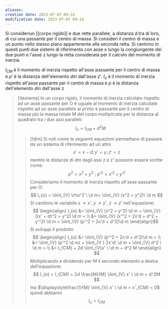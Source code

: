 ```yaml
---
aliases: 
creation date: 2023-07-07 09:14
modification date: 2023-07-07 09:14
---
```


Si consideriun [[corpo rigido]] e due rette parallele, a distanza d tra di loro, di cui una passante per il centro di massa. Si consideri il centro di massa e un punto nello stesso piano appartenente alla seconda retta. Si centrino in questi punti due sistemi di riferimento con asse x lungo la congiungente dei due punti e l'asse z lungo la retta considerata per il calcolo del momento di inerzia.

$I_{CM}$ è il momento di inerzia rispetto all'asse passante per il centro di massa e $\rho'$ è la distanza dell'elemento $dm$ dall'asse $z'$.
$I_{o}$ è il momento di inerzia rispetto all'asse passante per il centro di massa e $\rho$ è la distanza dell'elemento $dm$ dall'asse z

>[!teorema]
>In un corpo rigido, il momento di inerzia calcolato rispetto ad un asse passante per O è uguale al momento di inerzia calcolate rispetto ad un asse parallelo al primo e passante per il centro di massa più la massa totale M del corpo moltiplicata per la distanza al quadrato tra i due assi paralleli:
>$$ I_{o} = I_{CM} + d^2 M $$
>
>>[!dim]
>>Si noti come le seguenti equazioni permettano di passare da un sistema di riferimento ad un altro
>>$$x' = x-d; y' = y; z' =z$$
>>mentre le distanze di $dm$ dagli assi z e z' possono essere scritte come:
>>$$ p^2 = x^2 + y^2 \ ; \ p'^2 = x'^2 + y'^2 $$
>>Consideriamo il momento di inerzia rispetto all'asse passante per O:
>>$$ I_{o} = \iiint_{V} \rho^2 \ \d m= \iiint_{V} (x^2 + y^2)\ \d m $$
>>Si cambino le variabile $x \to x'$, $y \to y'$, $z \to z'$ nell'equazione:
>>$$ \begin{align}
>>I_{o} &= \iiint_{V} (x^2 + y^2) \d m = \iiint_{V} [(x' + d)^2 + y^2] \d m = \\ 
>>&= \iiint_{V} (x'^2 + 2x'd + d^2 + y'^2) \d m = \iiint_{V} (p'^2 + 2x'd + d^2)\d m
\end{align}$$
>>Si sviluppi il prodotto
>>$$ \begin{align}
>> I_{o} &= \iiint_{V} (p'^2 + 2x'd + d^2)\d m =  \\
>> &= \iiint_{V} (p'^2 \d m) + \iiint_{V } 2x'd\ \d m + \iiint_{V} d^2 \ \d m = \\
>>&= I_{CM} + 2d \iiint_{V}x' \ \d m + d^2 M
>>\end{align} $$
>>Moltiplicando e dividendo  per M il secondo elemento a destra dell'equazione:
>>$$ I_{o} = I_{CM} + 2d \frac{M}{M} \iiint_{V} x' \ \d m + d^2M $$
>>ma $\displaystyle\frac{1}{M} \iiint_{V} x' \ \d m = x'_{CM} = 0$ quindi abbiamo
>>$$ I_{o} = I_{CM}  $$
